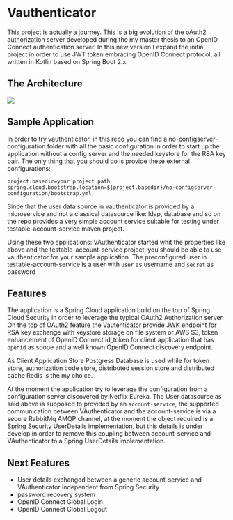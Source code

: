 # Vauthenticator

This project is actually a journey. This is a big evolution of the oAuth2 authorization server 
developed during the my master thesis to an OpenID Connect authentication server.
In this new version I expand the initial project in order to use JWT token embracing OpenID Connect protocol,
all written in Kotlin based on Spring Boot 2.x. 

## The Architecture

![](https://github.com/mrFlick72/vauthenticator/blob/master/images/vauhenticator-architecture.png)

## Sample Application

In order to try vauthenticator, in this repo you can find a no-configserver-configuration folder with all the basic 
configuration in order to start up the application without a config server and the needed keystore for the RSA key pair.
The only thing that you should do is provide these external configurations:

```properties
project.basedir=your project path
spring.cloud.bootstrap.location=${project.basedir}/no-configserver-configuration/bootstrap.yml;
```  

Since that the user data source in vauthenticator is provided by a microservice and not a classical datasource like: ldap, 
database and so on the repo provides a very simple account service suitable for testing under testable-account-service maven project.

Using these two applications: VAuthenticator started whit the properties like above and the testable-account-service project, 
you should be able to use vauthenticator for your sample application. The preconfigured user in testable-account-service is a 
user with `user` as username and `secret` as password 

## Features

The application is a Spring Cloud application build on the top of Spring Cloud Security in order to leverage the typical 
OAuth2 Authorization server. On the top of OAuth2 feature the Vautenticator provide JWK endpoint for RSA key exchange 
with keystore storage on file system or AWS S3, token enhancement of OpenID Connect id_token for client application 
that has `openid` as scope and a well known OpenID Connect discovery endpoint.  

As Client Application Store Postgress Database is used while for token store, authorization code store, distributed session store and 
distributed cache Redis is the my choice. 

At the moment the application try to leverage the configuration from a configuration server discovered by Netflix Eureka.
The User datasource as said above is supposed to provided by an `account-service`, the supported communication between 
VAuthenticator and the account-service is via a secure RabbitMq AMQP channel, at the moment the object required is a 
Spring Security UserDetails implementation, but this details is under develop in order to remove this coupling between 
account-service and VAuthenticator to a Spring UserDetails implementation.

## Next Features

* User details exchanged between a generic account-service and VAuthenticator independent from Spring Security
* password recovery system
* OpenID Connect Global Login
* OpenID Connect Global Logout